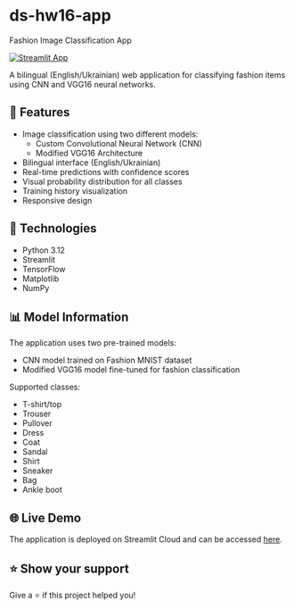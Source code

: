 # ds-hw16-app

Fashion Image Classification App

[![Streamlit App](https://static.streamlit.io/badges/streamlit_badge_black_white.svg)](https://hw16sw.streamlit.app)

A bilingual (English/Ukrainian) web application for classifying fashion items using CNN and VGG16 neural networks.

## 🌟 Features

- Image classification using two different models:
  - Custom Convolutional Neural Network (CNN)
  - Modified VGG16 Architecture
- Bilingual interface (English/Ukrainian)
- Real-time predictions with confidence scores
- Visual probability distribution for all classes
- Training history visualization
- Responsive design

## 🔧 Technologies

- Python 3.12
- Streamlit
- TensorFlow
- Matplotlib
- NumPy

## 📊 Model Information

The application uses two pre-trained models:

- CNN model trained on Fashion MNIST dataset
- Modified VGG16 model fine-tuned for fashion classification

Supported classes:

- T-shirt/top
- Trouser
- Pullover
- Dress
- Coat
- Sandal
- Shirt
- Sneaker
- Bag
- Ankle boot

## 🌐 Live Demo

The application is deployed on Streamlit Cloud and can be accessed [here](https://hw16sw.streamlit.app).

## ⭐️ Show your support

Give a ⭐️ if this project helped you!
